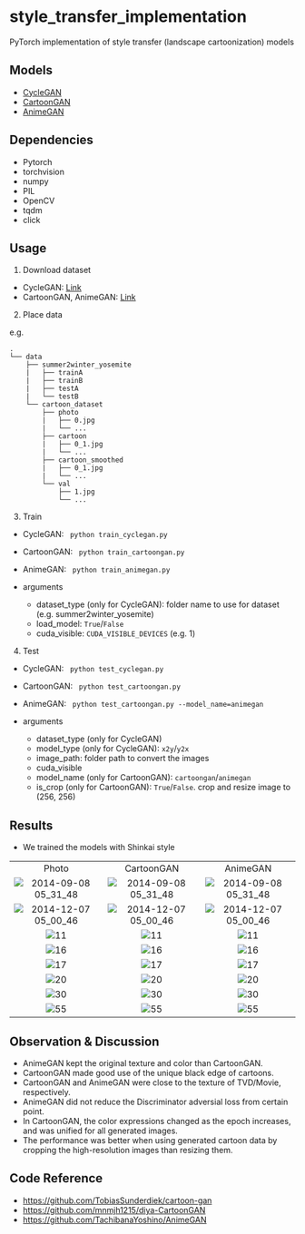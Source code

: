 # style_transfer_implementation
PyTorch implementation of style transfer (landscape cartoonization) models

## Models

- [CycleGAN](https://arxiv.org/pdf/1703.10593.pdf)
- [CartoonGAN](https://openaccess.thecvf.com/content_cvpr_2018/papers/Chen_CartoonGAN_Generative_Adversarial_CVPR_2018_paper.pdf)
- [AnimeGAN](https://link.springer.com/chapter/10.1007/978-981-15-5577-0_18)


## Dependencies

- Pytorch
- torchvision
- numpy
- PIL
- OpenCV
- tqdm
- click


## Usage

1. Download dataset
- CycleGAN: [Link](https://people.eecs.berkeley.edu/~taesung_park/CycleGAN/datasets/)
- CartoonGAN, AnimeGAN: [Link](https://github.com/TachibanaYoshino/AnimeGAN/releases/tag/dataset-1)

2. Place data

e.g.
```
.
└── data
    ├── summer2winter_yosemite
    |   ├── trainA
    |   ├── trainB
    |   ├── testA
    |   └── testB
    └── cartoon_dataset
        ├── photo
        |   ├── 0.jpg
        |   └── ...
        ├── cartoon
        |   ├── 0_1.jpg
        |   └── ...
        ├── cartoon_smoothed
        |   ├── 0_1.jpg
        |   └── ...
        └── val
            ├── 1.jpg
            └── ...
```

3. Train

- CycleGAN: ``` python train_cyclegan.py```
- CartoonGAN: ``` python train_cartoongan.py```
- AnimeGAN: ``` python train_animegan.py```

- arguments
    - dataset_type (only for CycleGAN): folder name to use for dataset (e.g. summer2winter_yosemite)
    - load_model: ```True```/```False```
    - cuda_visible: ```CUDA_VISIBLE_DEVICES``` (e.g. 1)


4. Test
- CycleGAN: ``` python test_cyclegan.py```
- CartoonGAN: ``` python test_cartoongan.py```
- AnimeGAN: ``` python test_cartoongan.py --model_name=animegan```

- arguments
    - dataset_type (only for CycleGAN)
    - model_type (only for CycleGAN): ```x2y```/```y2x```
    - image_path: folder path to convert the images
    - cuda_visible
    - model_name (only for CartoonGAN): ```cartoongan```/```animegan```
    - is_crop (only for CartoonGAN): ```True```/```False```. crop and resize image to (256, 256)


## Results

- We trained the models with Shinkai style

<table style="text-align: center">
<tr><td>Photo</td><td>CartoonGAN</td><td>AnimeGAN</td></tr>
<tr>
<td><img src="https://user-images.githubusercontent.com/11583179/126325567-bf2c0b10-5235-44df-a929-d05d2ea89253.jpg" alt="2014-09-08 05_31_48"></td>
<td><img src="https://user-images.githubusercontent.com/11583179/126324701-04ec98ef-7ec5-409a-ab65-44ffb47df59a.jpg" alt="2014-09-08 05_31_48"></td>
<td><img src="https://user-images.githubusercontent.com/11583179/126325115-f5ec1282-475c-45c2-9e14-32a0fe0e9f74.jpg" alt="2014-09-08 05_31_48"></td>
</tr>
<tr>
<td><img src="https://user-images.githubusercontent.com/11583179/126325570-00bde8c7-ff74-48a1-af01-ec836ef4fc1b.jpg" alt="2014-12-07 05_00_46"></td>
<td><img src="https://user-images.githubusercontent.com/11583179/126324708-29c68ac0-ee7e-4514-b216-dccc543d2668.jpg" alt="2014-12-07 05_00_46"></td>
<td><img src="https://user-images.githubusercontent.com/11583179/126325123-83cbf68c-4103-4622-83ab-0d7b12a85c62.jpg" alt="2014-12-07 05_00_46"></td>
</tr>
<tr>
<td><img src="https://user-images.githubusercontent.com/11583179/126325590-6771f3eb-fdb1-4d48-9239-c538ff262ac6.jpg" alt="11"></td>
<td><img src="https://user-images.githubusercontent.com/11583179/126324737-ed7545cc-0802-49ef-8ae2-fe0f76096196.jpg" alt="11"></td>
<td><img src="https://user-images.githubusercontent.com/11583179/126325133-d86e2be4-5cb3-4620-9aaf-a04052f108bd.jpg" alt="11"></td>
</tr>
<tr>
<td><img src="https://user-images.githubusercontent.com/11583179/126325593-9b123c39-5265-4508-9334-069ceaefdb6e.jpg" alt="16"></td>
<td><img src="https://user-images.githubusercontent.com/11583179/126324747-413b3b7a-81c2-4e06-861f-36b96e52a00b.jpg" alt="16"></td>
<td><img src="https://user-images.githubusercontent.com/11583179/126325141-6de4a3e5-4e72-4836-933c-ed1a08293e3d.jpg" alt="16"></td>
</tr>
<tr>
<td><img src="https://user-images.githubusercontent.com/11583179/126325600-a2eeffb0-9299-4a9c-9373-1eb49de8dabf.jpg" alt="17"></td>
<td><img src="https://user-images.githubusercontent.com/11583179/126324759-40db15c3-8a24-4ff9-912f-f242c6478bd3.jpg" alt="17"></td>
<td><img src="https://user-images.githubusercontent.com/11583179/126325146-26329da1-ddfc-4904-81c8-97e7dca277fb.jpg" alt="17"></td>
</tr>
<tr>
<td><img src="https://user-images.githubusercontent.com/11583179/126325607-a939239b-6d91-49c6-93de-dc8556ae6770.jpg" alt="20"></td>
<td><img src="https://user-images.githubusercontent.com/11583179/126324773-8ea42552-abab-49c4-b405-a61a3944b543.jpg" alt="20"></td>
<td><img src="https://user-images.githubusercontent.com/11583179/126325154-9d609f6e-9a37-4f42-98d3-eb6d65f3f356.jpg" alt="20"></td>
</tr>
<tr>
<td><img src="https://user-images.githubusercontent.com/11583179/126325621-6ed08842-b0a8-4b38-bca3-3423695fb85b.jpg" alt="30"></td>
<td><img src="https://user-images.githubusercontent.com/11583179/126324796-eb0df69f-287e-4f89-b042-c5f78629cec5.jpg" alt="30"></td>
<td><img src="https://user-images.githubusercontent.com/11583179/126325164-a284fc6f-2c38-4859-a13d-faa9da980772.jpg" alt="30"></td>
</tr>
<tr>
<td><img src="https://user-images.githubusercontent.com/11583179/126325632-b72c0a43-e8c0-46b7-8322-940733b3be55.jpg" alt="55"></td>
<td><img src="https://user-images.githubusercontent.com/11583179/126324808-3ca5d3c2-a728-4fb1-a2f4-e84b43868d6a.jpg" alt="55"></td>
<td><img src="https://user-images.githubusercontent.com/11583179/126325173-1e3ea28c-1826-42f3-9c41-99d28ffa88b8.jpg" alt="55"></td>
</tr>

</table>

## Observation & Discussion

- AnimeGAN kept the original texture and color than CartoonGAN.
- CartoonGAN made good use of the unique black edge of cartoons. 
- CartoonGAN and AnimeGAN were close to the texture of TVD/Movie, respectively.
- AnimeGAN did not reduce the Discriminator adversial loss from certain point.
- In CartoonGAN, the color expressions changed as the epoch increases, and was unified for all generated images.
- The performance was better when using generated cartoon data by cropping the high-resolution images than resizing them.



## Code Reference

- <https://github.com/TobiasSunderdiek/cartoon-gan>
- <https://github.com/mnmjh1215/diya-CartoonGAN>
- <https://github.com/TachibanaYoshino/AnimeGAN>